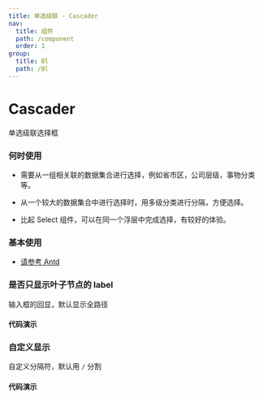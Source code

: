 ```yaml
---
title: 单选级联 - Cascader
nav:
  title: 组件
  path: /component
  order: 1
group:
  title: Bl
  path: /Bl
---
```


# Cascader

单选级联选择框

### 何时使用

- 需要从一组相关联的数据集合进行选择，例如省市区，公司层级，事物分类等。

- 从一个较大的数据集合中进行选择时，用多级分类进行分隔，方便选择。

- 比起 Select 组件，可以在同一个浮层中完成选择，有较好的体验。

### 基本使用

- [请参考 Antd](https://ant.design/components/cascader-cn/#API)

### 是否只显示叶子节点的 label

输入框的回显，默认显示全路径

#### 代码演示
<code src="./demo/demo1/index.tsx"></code>

### 自定义显示

自定义分隔符，默认用 `/` 分割

#### 代码演示
<code src="./demo/demo2/index.tsx"></code>

<API />
